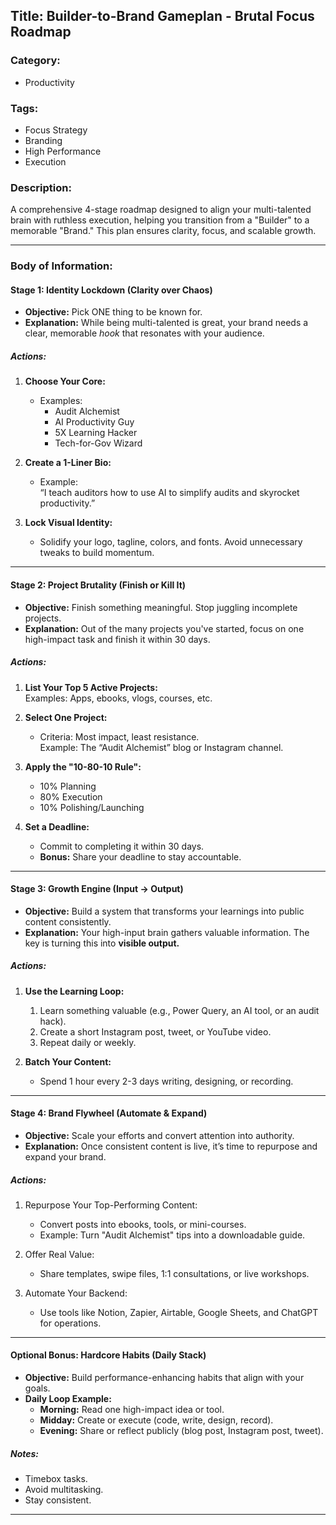 ## Title: Builder-to-Brand Gameplan - Brutal Focus Roadmap

### Category:
- Productivity

### Tags:
- Focus Strategy
- Branding
- High Performance
- Execution

### Description:
A comprehensive 4-stage roadmap designed to align your multi-talented brain with ruthless execution, helping you transition from a "Builder" to a memorable "Brand." This plan ensures clarity, focus, and scalable growth.

---

### Body of Information:

#### Stage 1: Identity Lockdown (Clarity over Chaos)
- **Objective:** Pick ONE thing to be known for.  
- **Explanation:** While being multi-talented is great, your brand needs a clear, memorable *hook* that resonates with your audience.

##### Actions:
1. **Choose Your Core:**  
   - Examples:  
     - Audit Alchemist  
     - AI Productivity Guy  
     - 5X Learning Hacker  
     - Tech-for-Gov Wizard  

2. **Create a 1-Liner Bio:**  
   - Example:  
     “I teach auditors how to use AI to simplify audits and skyrocket productivity.”

3. **Lock Visual Identity:**  
   - Solidify your logo, tagline, colors, and fonts. Avoid unnecessary tweaks to build momentum.

---

#### Stage 2: Project Brutality (Finish or Kill It)
- **Objective:** Finish something meaningful. Stop juggling incomplete projects.  
- **Explanation:** Out of the many projects you've started, focus on one high-impact task and finish it within 30 days.

##### Actions:
1. **List Your Top 5 Active Projects:**  
   Examples: Apps, ebooks, vlogs, courses, etc.

2. **Select One Project:**  
   - Criteria: Most impact, least resistance.  
     Example: The “Audit Alchemist” blog or Instagram channel.

3. **Apply the "10-80-10 Rule":**  
   - 10% Planning  
   - 80% Execution  
   - 10% Polishing/Launching  

4. **Set a Deadline:**  
   - Commit to completing it within 30 days.  
   - **Bonus:** Share your deadline to stay accountable.

---

#### Stage 3: Growth Engine (Input → Output)
- **Objective:** Build a system that transforms your learnings into public content consistently.  
- **Explanation:** Your high-input brain gathers valuable information. The key is turning this into **visible output.**

##### Actions:
1. **Use the Learning Loop:**
   1. Learn something valuable (e.g., Power Query, an AI tool, or an audit hack).  
   2. Create a short Instagram post, tweet, or YouTube video.  
   3. Repeat daily or weekly.

2. **Batch Your Content:**  
   - Spend 1 hour every 2-3 days writing, designing, or recording.

---

#### Stage 4: Brand Flywheel (Automate & Expand)
- **Objective:** Scale your efforts and convert attention into authority.  
- **Explanation:** Once consistent content is live, it’s time to repurpose and expand your brand.

##### Actions:
1. Repurpose Your Top-Performing Content:  
   - Convert posts into ebooks, tools, or mini-courses.  
   - Example: Turn "Audit Alchemist" tips into a downloadable guide.

2. Offer Real Value:  
   - Share templates, swipe files, 1:1 consultations, or live workshops.

3. Automate Your Backend:
   - Use tools like Notion, Zapier, Airtable, Google Sheets, and ChatGPT for operations.

---

#### Optional Bonus: Hardcore Habits (Daily Stack)
- **Objective:** Build performance-enhancing habits that align with your goals.  
- **Daily Loop Example:**
  - **Morning:** Read one high-impact idea or tool.  
  - **Midday:** Create or execute (code, write, design, record).  
  - **Evening:** Share or reflect publicly (blog post, Instagram post, tweet).

##### Notes:
- Timebox tasks.  
- Avoid multitasking.  
- Stay consistent.

---
